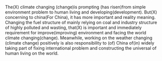   The(X) climate changing (change)is prompting (has risen)from simple environment problem to human living and developing(development). But(X) concerning to china(For China), it has more important and reality meaning. Changing the fuel structure of mainly relying on coal and industry structure of highly polluted and wasting, that(X) is important and immediately requirement for improve(improving) environment and facing the world climate changing(change). Meanwhile, working on the weather changing (climate change) positively is also responsibility to (of) China of(in) widely taking part of fixing international problem and constructing the universal of human living on the world.   
